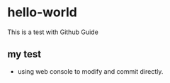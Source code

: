# hello-world
This is a test with Github Guide
## my test
* using web console to modify and commit directly.
